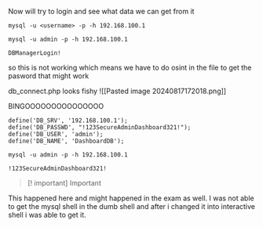 Now will try to login and see what data we can get from it 
```
mysql -u <username> -p -h 192.168.100.1
```

```
mysql -u admin -p -h 192.168.100.1
```

```
DBManagerLogin!
```

so this is not working which means we have to do osint in the file to get the pasword that might work

db_connect.php looks fishy
![[Pasted image 20240817172018.png]]


BINGOOOOOOOOOOOOOOO
```
define('DB_SRV', '192.168.100.1');
define('DB_PASSWD', "!123SecureAdminDashboard321!");
define('DB_USER', 'admin');
define('DB_NAME', 'DashboardDB');
```


```
mysql -u admin -p -h 192.168.100.1
```

```
!123SecureAdminDashboard321!
```


>[! important] Important

This happened here and might happened in the exam as well. I was not able to get the mysql shell in the dumb shell and after i changed it into interactive shell i was able to get it.

